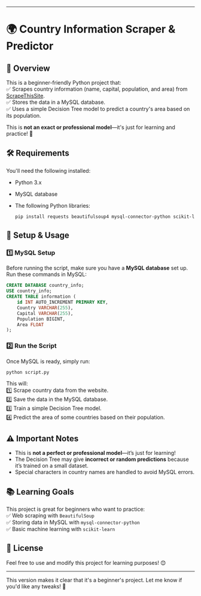 
---

# 🌍 Country Information Scraper & Predictor

## 📌 Overview

This is a beginner-friendly Python project that:  
✅ Scrapes country information (name, capital, population, and area) from [ScrapeThisSite](https://www.scrapethissite.com/pages/simple/).  
✅ Stores the data in a MySQL database.  
✅ Uses a simple Decision Tree model to predict a country's area based on its population.

This is **not an exact or professional model**—it's just for learning and practice! 🚀

## 🛠 Requirements

You'll need the following installed:

- Python 3.x
- MySQL database
- The following Python libraries:

  ```sh
  pip install requests beautifulsoup4 mysql-connector-python scikit-learn
  ```

## 🔧 Setup & Usage

### 1️⃣ MySQL Setup

Before running the script, make sure you have a **MySQL database** set up. Run these commands in MySQL:

```sql
CREATE DATABASE country_info;
USE country_info;
CREATE TABLE information (
    id INT AUTO_INCREMENT PRIMARY KEY,
    Country VARCHAR(255),
    Capital VARCHAR(255),
    Population BIGINT,
    Area FLOAT
);
```

### 2️⃣ Run the Script

Once MySQL is ready, simply run:

```sh
python script.py
```

This will:  
1️⃣ Scrape country data from the website.  
2️⃣ Save the data in the MySQL database.  
3️⃣ Train a simple Decision Tree model.  
4️⃣ Predict the area of some countries based on their population.

## ⚠️ Important Notes

- This is **not a perfect or professional model**—it’s just for learning!
- The Decision Tree may give **incorrect or random predictions** because it’s trained on a small dataset.
- Special characters in country names are handled to avoid MySQL errors.

## 📚 Learning Goals

This project is great for beginners who want to practice:  
✅ Web scraping with `BeautifulSoup`  
✅ Storing data in MySQL with `mysql-connector-python`  
✅ Basic machine learning with `scikit-learn`

## 📜 License

Feel free to use and modify this project for learning purposes! 😊

---

This version makes it clear that it's a beginner's project. Let me know if you'd like any tweaks! 🚀

